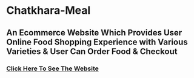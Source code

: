 # Chatkhara-Meal
## An Ecommerce Website Which Provides User Online Food Shopping Experience with Various Varieties & User Can Order Food & Checkout

### [Click Here To See The Website](https://sami-ul-haq.github.io/chatkharameal/)
